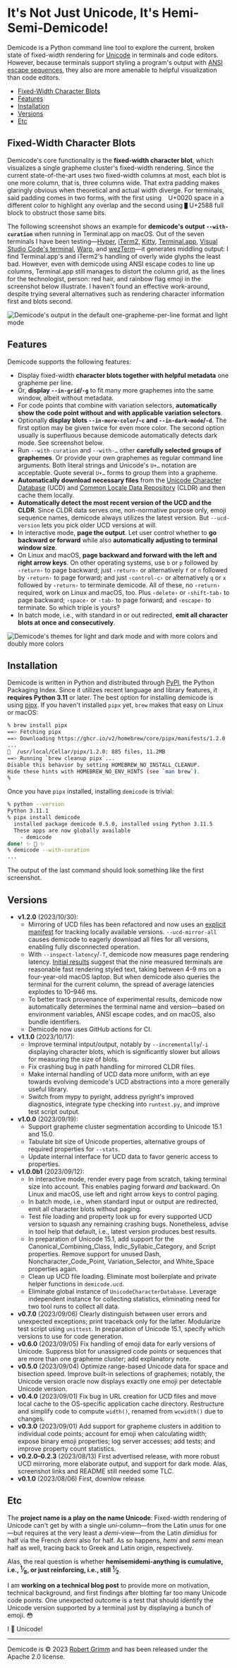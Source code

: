 # It's Not Just Unicode, It's Hemi-Semi-Demicode!

Demicode is a Python command line tool to explore the current, broken state of
fixed-width rendering for [Unicode](https://home.unicode.org) in terminals and
code editors. However, because terminals support styling a program's output with
[ANSI escape sequences](https://en.wikipedia.org/wiki/ANSI_escape_code), they
also are more amenable to helpful visualization than code editors.

  - [Fixed-Width Character Blots](#fixed-width-character-blots)
  - [Features](#features)
  - [Installation](#installation)
  - [Versions](#versions)
  - [Etc](#etc)


## Fixed-Width Character Blots

Demicode's core functionality is the **fixed-width character blot**, which
visualizes a single grapheme cluster's fixed-width rendering. Since the current
state-of-the-art uses two fixed-width columns at most, each blot is one more
column, that is, three columns wide. That extra padding makes glaringly obvious
when theoretical and actual width diverge. For terminals, said padding comes in
two forms, with the first using ` ` U+0020 space in a different color to
highlight any overlap and the second using `█` U+2588 full block to obstruct
those same bits.

The following screenshot shows an example for **demicode's output
`--with-curation`** when running in Terminal.app on macOS. Out of the seven
terminals I have been testing—[Hyper](https://hyper.is),
[iTerm2](https://iterm2.com), [Kitty](https://sw.kovidgoyal.net/kitty/),
[Terminal.app](https://en.wikipedia.org/wiki/Terminal_(macOS)), [Visual Studio
Code's terminal](https://code.visualstudio.com/docs/terminal/basics),
[Warp](https://www.warp.dev), and
[wezTerm](https://wezfurlong.org/wezterm/index.html)—it generates middling
output: I find Terminal.app's and iTerm2's handling of overly wide glyphs the
least bad. However, even with demicode using ANSI escape codes to line up
columns, Terminal.app still manages to distort the column grid, as the lines for
the technologist, person: red hair, and rainbow flag emoji in the screenshot
below illustrate. I haven't found an effective work-around, despite trying
several alternatives such as rendering character information first and blots
second.


![Demicode's output in the default one-grapheme-per-line format and light
mode](https://raw.githubusercontent.com/apparebit/demicode/boss/docs/terminal.app.png)


## Features

Demicode supports the following features:

  * Display fixed-width **character blots together with helpful metadata** one
    grapheme per line.
  * Or, **display `--in-grid`/`-g`** to fit many more graphemes into the same
    window, albeit without metadata.
  * For code points that combine with variation selectors, **automatically show
    the code point without and with applicable variation selectors**.
  * Optionally **display blots `--in-more-color`/`-c` and
    `--in-dark-mode`/`-d`**. The first option may be given twice for even more
    color. The second option usually is superfluous because demicode
    automatically detects dark mode. See screenshot below.
  * Run `--with-curation` and `--with-…` other **carefully selected groups of
    graphemes**. Or provide your own graphemes as regular command line
    arguments. Both literal strings and Unicode's `U+…` notation are acceptable.
    Quote several `U+…` forms to group them into a grapheme.
  * **Automatically download necessary files** from the [Unicode Character
    Database](https://unicode.org/ucd/) (UCD) and [Common Locale Data
    Repository](https://cldr.unicode.org/) (CLDR) and then cache them locally.
  * **Automatically detect the most recent version of the UCD and the CLDR**.
    Since CLDR data serves one, non-normative purpose only, emoji sequence
    names, demicode always utilizes the latest version. But `--ucd-version` lets
    you pick older UCD versions at will.
  * In interactive mode, **page the output**. Let user control whether to **go
    backward or forward** while also **automatically adjusting to terminal
    window size**.
  * On Linux and macOS, **page backward and forward with the left and right
    arrow keys**. On other operating systems, use `b` or `p` followed by
    `‹return›` to page backward; just `‹return›` or alternatively `f` or `n`
    followed by `‹return›` to page forward; and just `‹control-c›` or
    alternatively `q` or `x` followed by `‹return›` to terminate demicode. All
    of these, no `‹return›` required, work on Linux and macOS, too. Plus
    `‹delete›` or `‹shift-tab›` to page backward; `‹space›` or `‹tab›` to page
    forward; and `‹escape›` to terminate. So which triple is yours?
  * In batch mode, i.e., with standard in or out redirected, **emit all
    character blots at once and consecutively**.


![Demicode's themes for light and dark mode and with more colors and doubly more
colors](https://raw.githubusercontent.com/apparebit/demicode/boss/docs/terminal.app-mode-vs-brightness.png)


## Installation

Demicode is written in Python and distributed through
[PyPI](https://pypi.org/project/demicode/), the Python Packaging Index. Since it
utilizes recent language and library features, it **requires Python 3.11** or
later. The best option for installing demicode is using
[pipx](https://pypa.github.io/pipx/). If you haven't installed `pipx` yet,
`brew` makes that easy on Linux or macOS:

```sh
% brew install pipx
==> Fetching pipx
==> Downloading https://ghcr.io/v2/homebrew/core/pipx/manifests/1.2.0
...
🍺  /usr/local/Cellar/pipx/1.2.0: 885 files, 11.2MB
==> Running `brew cleanup pipx`...
Disable this behavior by setting HOMEBREW_NO_INSTALL_CLEANUP.
Hide these hints with HOMEBREW_NO_ENV_HINTS (see `man brew`).
%
```

Once you have `pipx` installed, installing `demicode` is trivial:

```sh
% python --version
Python 3.11.1
% pipx install demicode
  installed package demicode 0.5.0, installed using Python 3.11.5
  These apps are now globally available
    - demicode
done! ✨ 🌟 ✨
% demicode --with-curation
...
```

The output of the last command should look something like the first screenshot.


## Versions

  - **v1.2.0** (2023/10/30):
      - Mirroring of UCD files has been refactored and now uses an [explicit
        manifest](ucd.manifest.json) for tracking locally available versions.
        `--ucd-mirror-all` causes demicode to eagerly download all files for all
        versions, enabling fully disconnected operation.
      - With `--inspect-latency`/`-T`, demicode now measures page rendering
        latency. [Initial results](perf.json) suggest that the nine measured
        terminals are reasonable fast rendering styled text, taking between
        4–9&nbsp;ms on a four-year-old macOS laptop. But when demicode also
        queries the terminal for the current column, the spread of average
        latencies explodes to 10–946&nbsp;ms.
      - To better track provenance of experimental results, demicode now
        automatically determines the terminal name and version—based on
        environment variables, ANSI escape codes, and on macOS, also bundle
        identifiers.
      - Demicode now uses GitHub actions for CI.
  - **v1.1.0** (2023/10/17):
      - Improve terminal intput/output, notably by `--incrementally`/`-i`
        displaying character blots, which is significantly slower but allows for
        measuring the size of blots.
      - Fix crashing bug in path handling for mirrored CLDR files.
      - Make internal handling of UCD data more uniform, with an eye towards
        evolving demicode's UCD abstractions into a more generally useful
        library.
      - Switch from mypy to pyright, address pyright's improved diagnostics,
        integrate type checking into `runtest.py`, and improve test script
        output.
  - **v1.0.0** (2023/09/19):
      - Support grapheme cluster segmentation according to Unicode 15.1 and 15.0.
      - Tabulate bit size of Unicode properties, alternative groups of required
        properties for `--stats`.
      - Update internal interface for UCD data to favor generic access to
        properties.
  - **v1.0.0b1** (2023/09/12):
      - In interactive mode, render every page from scratch, taking terminal
        size into account. This enables paging forward *and* backward. On Linux
        and macOS, use left and right arrow keys to control paging.
      - In batch mode, i.e., when standard input or output are redirected, emit
        all character blots without paging.
      - Test file loading and property look up for  every supported UCD version
        to squash any remaining crashing bugs. Nonetheless, advise in tool help
        that default, i.e., latest version produces best results.
      - In preparation of Unicode 15.1, add support for the
        Canonical_Combining_Class, Indic_Syllabic_Category, and Script
        properties. Remove support for unused Dash, Noncharacter_Code_Point,
        Variation_Selector, and White_Space properties again.
      - Clean up UCD file loading. Eliminate most boilerplate and private helper
        functions in `demicode.ucd`.
      - Eliminate global instance of `UnicodeCharacterDatabase`. Leverage
        independent instance for collecting statistics, eliminating need for two
        tool runs to collect all data.
  - **v0.7.0** (2023/09/06) Clearly distinguish between user errors and
    unexpected exceptions; print traceback only for the latter. Modularize test
    script using `unittest`. In preparation of Unicode 15.1, specify which
    versions to use for code generation.
  - **v0.6.0** (2023/09/05) Fix handling of emoji data for early versions of
    Unicode. Suppress blot for unassigned code points or sequences that are more
    than one grapheme cluster; add explanatory note.
  - **v0.5.0** (2023/09/04) Optimize range-based Unicode data for space and
    bisection speed. Improve built-in selections of graphemes; notably, the
    Unicode version oracle now displays exactly one emoji per detectable Unicode
    version.
  - **v0.4.0** (2023/09/01) Fix bug in URL creation for UCD files and move local
    cache to the OS-specific application cache directory. Restructure and
    simplify code to compute `width()`, renamed from `wcwidth()` due to changes.
  - **v0.3.0** (2023/09/01) Add support for grapheme clusters in addition to
    individual code points; account for emoji when calculating width; expose
    binary emoji properties; log server accesses; add tests; and improve
    property count statistics.
  - **v0.2.0–0.2.3** (2023/08/13) First advertised release, with more robust UCD
    mirroring, more elaborate output, and support for dark mode. Alas,
    screenshot links and README still needed some TLC.
  - **v0.1.0** (2023/08/06) First, downlow release


## Etc

The **project name is a play on the name Unicode**: Fixed-width rendering of
Unicode can't get by with a single *uni*-column—from the Latin *unus* for
one—but requires at the very least a *demi*-view—from the Latin *dimidius* for
half via the French *demi* also for half. As so happens, *hemi* and *semi* mean
half as well, tracing back to Greek and Latin origin, respectively.

Alas, the real question is whether **hemisemidemi-anything is cumulative, i.e.,
<sup>1</sup>&frasl;<sub>8</sub>, or just reinforcing, i.e., still
<sup>1</sup>&frasl;<sub>2</sub>**.

I am **working on a technical blog post** to provide more on motivation,
technical background, and first findings after blotting far too many Unicode
code points. One unexpected outcome is a test that should identify the Unicode
version supported by a terminal just by displaying a bunch of emoji.  😳

I 💖 Unicode!

---

Demicode is © 2023 [Robert Grimm](https://apparebit.com) and has been released
under the Apache 2.0 license.
